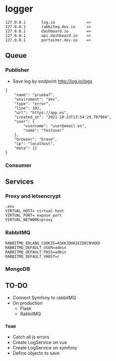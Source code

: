 # logger
```
127.0.0.1       log.io              =>
127.0.0.1       rabbitmq.dev.io     =>
127.0.0.1       dashboard.io        =>
127.0.0.1       api.dashboard.io    =>
127.0.0.1       portainer.dev.io    =>
```
## Queue
### Publisher

- Save log by endpoint
http://log.io/logs
```
{
    "name": "prueba7",
    "enviroment": "dev",
    "type": "error",
    "line": 102,
    "url": "https://app.es",
    "created_at": "2021-10-23T13:54:29.707984",
    "user": {
        "username": "user@email.es",
        "name": "Testuser"
    },
    "browser": "brave",
    "ip": "localhost",
    "meta": {}
}
```

### Consumer

## Services

### Proxy and letsencrypt
```
.env
VIRTUAL_HOST= virtual host
VIRTUAL_PORT= expose port
VIRTUAL_NETWORK=proxy
```

### RabbitMQ
```
RABBITMQ_ERLANG_COOKIE=ASKKJDHAIEIDKCNVKKD
RABBITMQ_DEFAULT_USER=admin
RABBITMQ_DEFAULT_PASS=admin
RABBITMQ_DEFAULT_VHOST=/
```

### MongoDB

## TO-DO
- Connect Symfony to rabbitMQ
- On production
    - Flask
    - RabbitMQ
### ```Team```
- Catch all js errors
- Create LogService on vue
- Create LogService on symfony
- Define objecto to save
